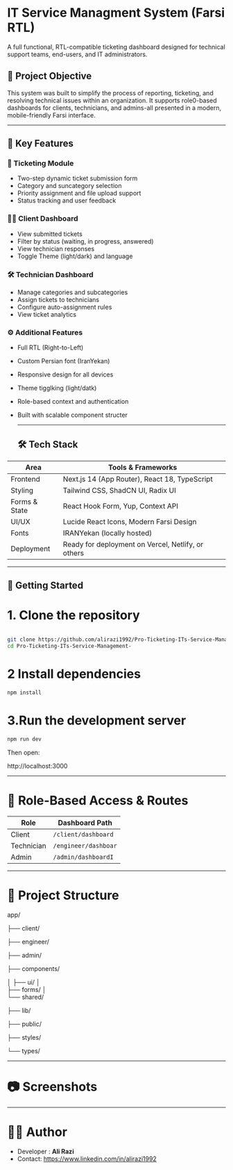 # IT Service Managment System (Farsi RTL) 

A full functional, RTL-compatible ticketing dashboard designed for technical support teams, end-users, and IT administrators. 

## 🎯 Project Objective


This system was built to simplify the process of reporting, ticketing, and resolving technical issues within an organization. It supports role0-based dashboards for clients, technicians, and admins-all presented in a modern, mobile-friendly Farsi interface. 

----

## 🧩 Key Features

### 🎫 Ticketing Module 

- Two-step dynamic ticket submission form
- Category and  suncategory selection
- Priority assignment and file upload support
- Status tracking and user feedback

### 👨‍💻 Client Dashboard

- View submitted tickets
- Filter by status (waiting, in progress, answered)
- View technician responses
- Toggle Theme (light/dark) and language


### 🛠️ Technician Dashboard

- Manage categories and subcategories
- Assign tickets to technicians
- Configure auto-assignment rules
- View ticket analytics

### ⚙️ Additional Features 

- Full RTL (Right-to-Left)
- Custom Persian font (IranYekan)
- Responsive design for all devices
- Theme tigglking (light/datk)
- Role-based context and authentication
- Built with scalable component structer

  ---

  ## 🛠️ Tech Stack

| Area           | Tools & Frameworks                                   |
|----------------|------------------------------------------------------|
| Frontend       | Next.js 14 (App Router), React 18, TypeScript        |
| Styling        | Tailwind CSS, ShadCN UI, Radix UI                    |
| Forms & State  | React Hook Form, Yup, Context API                    |
| UI/UX          | Lucide React Icons, Modern Farsi Design              |
| Fonts          | IRANYekan (locally hosted)                           |
| Deployment     | Ready for deployment on Vercel, Netlify, or others  |

  

---

## 🚀 Getting Started

# 1. Clone the repository

```bash

git clone https://github.com/alirazi1992/Pro-Ticketing-ITs-Service-Management-.git
cd Pro-Ticketing-ITs-Service-Management-
```

# 2 Install dependencies

```bash
npm install 
```

# 3.Run the development server 

```bash
npm run dev

```
Then open:

http://localhost:3000

----

# 🔐 Role-Based Access & Routes

| Role           | Dashboard Path       |
|----------------|----------------------|
| Client         | `/client/dashboard`  |
| Technician     | `/engineer/dashboar` |
| Admin          | `/admin/dashboardI`  |


----

# 📁 Project Structure

app/

├── client/

├── engineer/

├── admin/

├── components/

│   ├── ui/
│   
    ├── forms/
│  
    └── shared/

├── lib/

├── public/

├── styles/

└── types/

----

# 📷 Screenshots


----

# 👨‍💻 Author

-  Developer : **Ali Razi**
-  Contact: https://www.linkedin.com/in/alirazi1992


